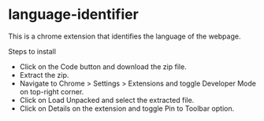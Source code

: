 # language-identifier
This is a chrome extension that identifies the language of the webpage.

Steps to install
- Click on the Code button and download the zip file.
- Extract the zip.
- Navigate to Chrome > Settings > Extensions and toggle Developer Mode on top-right corner.
- Click on Load Unpacked and select the extracted file.
- Click on Details on the extension and toggle Pin to Toolbar option.
